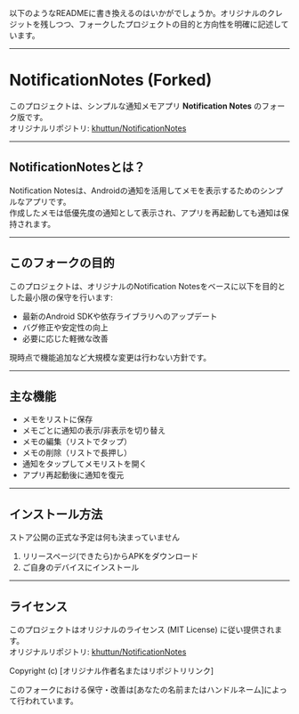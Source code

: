 以下のようなREADMEに書き換えるのはいかがでしょうか。オリジナルのクレジットを残しつつ、フォークしたプロジェクトの目的と方向性を明確に記述しています。

---

# NotificationNotes (Forked)

このプロジェクトは、シンプルな通知メモアプリ **Notification Notes** のフォーク版です。  
オリジナルリポジトリ: [khuttun/NotificationNotes](https://github.com/khuttun/NotificationNotes)

---

## NotificationNotesとは？

Notification Notesは、Androidの通知を活用してメモを表示するためのシンプルなアプリです。  
作成したメモは低優先度の通知として表示され、アプリを再起動しても通知は保持されます。

---

## このフォークの目的

このプロジェクトは、オリジナルのNotification Notesをベースに以下を目的とした最小限の保守を行います:

- 最新のAndroid SDKや依存ライブラリへのアップデート
- バグ修正や安定性の向上
- 必要に応じた軽微な改善

現時点で機能追加など大規模な変更は行わない方針です。

---

## 主な機能

- メモをリストに保存
- メモごとに通知の表示/非表示を切り替え
- メモの編集（リストでタップ）
- メモの削除（リストで長押し）
- 通知をタップしてメモリストを開く
- アプリ再起動後に通知を復元

---

## インストール方法

ストア公開の正式な予定は何も決まっていません

1. リリースページ(できたら)からAPKをダウンロード
2. ご自身のデバイスにインストール

---

## ライセンス

このプロジェクトはオリジナルのライセンス (MIT License) に従い提供されます。  
オリジナルリポジトリ: [khuttun/NotificationNotes](https://github.com/khuttun/NotificationNotes)

Copyright (c) [オリジナル作者名またはリポジトリリンク]  

このフォークにおける保守・改善は[あなたの名前またはハンドルネーム]によって行われています。
